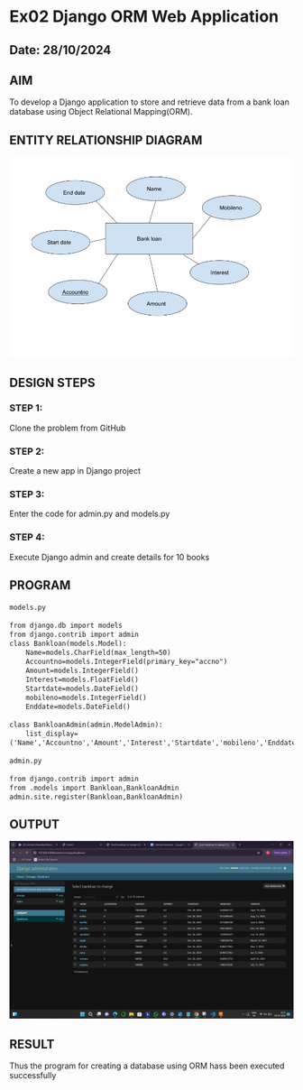 # Ex02 Django ORM Web Application
## Date: 28/10/2024

## AIM
To develop a Django application to store and retrieve data from a bank loan database using Object Relational Mapping(ORM).

## ENTITY RELATIONSHIP DIAGRAM
![Alt text](<Screenshot (14).png>)


## DESIGN STEPS

### STEP 1:
Clone the problem from GitHub

### STEP 2:
Create a new app in Django project

### STEP 3:
Enter the code for admin.py and models.py

### STEP 4:
Execute Django admin and create details for 10 books

## PROGRAM

```
models.py

from django.db import models
from django.contrib import admin
class Bankloan(models.Model):
	Name=models.CharField(max_length=50)
	Accountno=models.IntegerField(primary_key="accno")
	Amount=models.IntegerField()
	Interest=models.FloatField()
	Startdate=models.DateField()
	mobileno=models.IntegerField()
	Enddate=models.DateField()
	
class BankloanAdmin(admin.ModelAdmin):
	list_display=('Name','Accountno','Amount','Interest','Startdate','mobileno','Enddate')

admin.py

from django.contrib import admin
from .models import Bankloan,BankloanAdmin
admin.site.register(Bankloan,BankloanAdmin)

```


## OUTPUT
![Alt text](<Screenshot (15).png>)


## RESULT
Thus the program for creating a database using ORM hass been executed successfully
